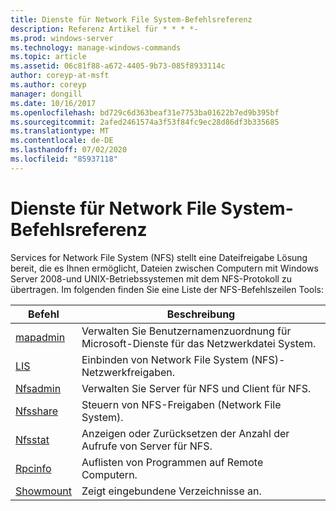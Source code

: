 ```yaml
---
title: Dienste für Network File System-Befehlsreferenz
description: Referenz Artikel für * * * *-
ms.prod: windows-server
ms.technology: manage-windows-commands
ms.topic: article
ms.assetid: 06c81f88-a672-4405-9b73-085f8933114c
author: coreyp-at-msft
ms.author: coreyp
manager: dongill
ms.date: 10/16/2017
ms.openlocfilehash: bd729c6d363beaf31e7753ba01622b7ed9b395bf
ms.sourcegitcommit: 2afed2461574a3f53f84fc9ec28d86df3b335685
ms.translationtype: MT
ms.contentlocale: de-DE
ms.lasthandoff: 07/02/2020
ms.locfileid: "85937118"
---
```

# <a name="services-for-network-file-system-command-reference"></a>Dienste für Network File System-Befehlsreferenz

Services for Network File System (NFS) stellt eine Dateifreigabe Lösung bereit, die es Ihnen ermöglicht, Dateien zwischen Computern mit Windows Server 2008-und UNIX-Betriebssystemen mit dem NFS-Protokoll zu übertragen.
Im folgenden finden Sie eine Liste der NFS-Befehlszeilen Tools:


| Befehl | Beschreibung |
| ------- | ----------- |
| [mapadmin](mapadmin.md) | Verwalten Sie Benutzernamenzuordnung für Microsoft-Dienste für das Netzwerkdatei System. |
| [LIS](mount.md) | Einbinden von Network File System (NFS)-Netzwerkfreigaben. |
| [Nfsadmin](nfsadmin.md) | Verwalten Sie Server für NFS und Client für NFS. |
| [Nfsshare](nfsshare.md) | Steuern von NFS-Freigaben (Network File System). |
| [Nfsstat](nfsstat.md) | Anzeigen oder Zurücksetzen der Anzahl der Aufrufe von Server für NFS. |
| [Rpcinfo](rpcinfo.md) | Auflisten von Programmen auf Remote Computern. |
| [Showmount](showmount.md)|Zeigt eingebundene Verzeichnisse an. |
